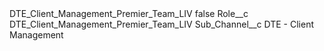 <?xml version="1.0" encoding="UTF-8"?>
<CustomMetadata xmlns="http://soap.sforce.com/2006/04/metadata" xmlns:xsi="http://www.w3.org/2001/XMLSchema-instance" xmlns:xsd="http://www.w3.org/2001/XMLSchema">
    <label>DTE_Client_Management_Premier_Team_LIV</label>
    <protected>false</protected>
    <values>
        <field>Role__c</field>
        <value xsi:type="xsd:string">DTE_Client_Management_Premier_Team_LIV</value>
    </values>
    <values>
        <field>Sub_Channel__c</field>
        <value xsi:type="xsd:string">DTE - Client Management</value>
    </values>
</CustomMetadata>
